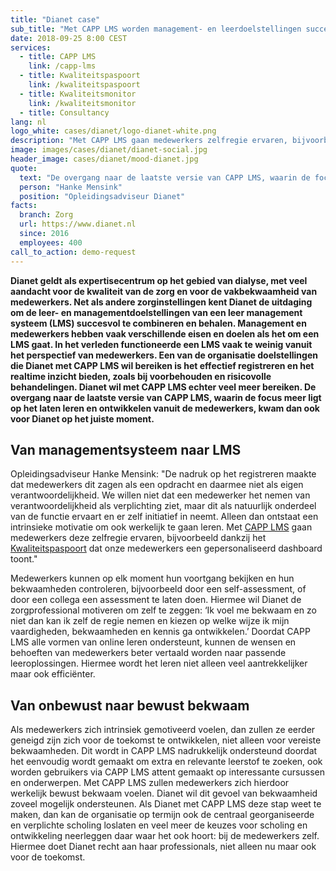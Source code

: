 ```yaml
---
title: "Dianet case"
sub_title: "Met CAPP LMS worden management- en leerdoelstellingen succesvol gecombineerd"
date: 2018-09-25 8:00 CEST
services:
  - title: CAPP LMS
    link: /capp-lms
  - title: Kwaliteitspaspoort
    link: /kwaliteitspaspoort
  - title: Kwaliteitsmonitor
    link: /kwaliteitsmonitor
  - title: Consultancy
lang: nl
logo_white: cases/dianet/logo-dianet-white.png
description: "Met CAPP LMS gaan medewerkers zelfregie ervaren, bijvoorbeeld dankzij het Kwaliteitspaspoort dat onze medewerkers een gepersonaliseerd dashboard toont. Lees hoe we dat samen hebben gedaan in deze casus."
image: images/cases/dianet/dianet-social.jpg
header_image: cases/dianet/mood-dianet.jpg
quote:
  text: "De overgang naar de laatste versie van CAPP LMS, waarin de focus meer ligt op het laten leren en ontwikkelen vanuit het perspectief van de medewerkers, kwam voor Dianet op het juiste moment. Met CAPP LMS gaan medewerkers zelfregie ervaren, bijvoorbeeld dankzij het Kwaliteitspaspoort dat onze medewerkers een gepersonaliseerd dashboard toont."
  person: "Hanke Mensink"
  position: "Opleidingsadviseur Dianet"
facts:
  branch: Zorg
  url: https://www.dianet.nl
  since: 2016
  employees: 400
call_to_action: demo-request
---
```


**Dianet geldt als expertisecentrum op het gebied van dialyse, met veel aandacht voor de kwaliteit van de zorg en voor de vakbekwaamheid van medewerkers. Net als andere zorginstellingen kent Dianet de uitdaging om de leer- en managementdoelstellingen van een leer management systeem (LMS) succesvol te combineren en behalen. Management en medewerkers hebben vaak verschillende eisen en doelen als het om een LMS gaat. In het verleden functioneerde een LMS vaak te weinig vanuit het perspectief van medewerkers. Een van de organisatie doelstellingen die Dianet met CAPP LMS wil bereiken is het effectief registreren en het realtime inzicht bieden, zoals bij voorbehouden en risicovolle behandelingen. Dianet wil met CAPP LMS echter veel meer bereiken. De overgang naar de laatste versie van CAPP LMS, waarin de focus meer ligt op het laten leren en ontwikkelen vanuit de medewerkers, kwam dan ook voor Dianet op het juiste moment.**

## Van managementsysteem naar LMS

Opleidingsadviseur Hanke Mensink: "De nadruk op het registreren maakte dat medewerkers dit zagen als een opdracht en daarmee niet als eigen verantwoordelijkheid. We willen niet dat een medewerker het nemen van verantwoordelijkheid als verplichting ziet, maar dit als natuurlijk onderdeel van de functie ervaart en er zelf initiatief in neemt. Alleen dan ontstaat een intrinsieke motivatie om ook werkelijk te gaan leren. Met [CAPP LMS](/capp-lms/) gaan medewerkers deze zelfregie ervaren, bijvoorbeeld dankzij het [Kwaliteitspaspoort](/kwaliteitspaspoort/) dat onze medewerkers een gepersonaliseerd dashboard toont."

Medewerkers kunnen op elk moment hun voortgang bekijken en hun bekwaamheden controleren, bijvoorbeeld door een self-assessment, of door een collega een assessment te laten doen. Hiermee wil Dianet de zorgprofessional motiveren om zelf te zeggen: ‘Ik voel me bekwaam en zo niet dan kan ik zelf de regie nemen en kiezen op welke wijze ik mijn vaardigheden, bekwaamheden en kennis ga ontwikkelen.’ Doordat CAPP LMS alle vormen van online leren ondersteunt, kunnen de wensen en behoeften van medewerkers beter vertaald worden naar passende leeroplossingen. Hiermee wordt het leren niet alleen veel aantrekkelijker maar ook efficiënter.

## Van onbewust naar bewust bekwaam

Als medewerkers zich intrinsiek gemotiveerd voelen, dan zullen ze eerder geneigd zijn zich voor de toekomst te ontwikkelen, niet alleen voor vereiste bekwaamheden. Dit wordt in CAPP LMS nadrukkelijk ondersteund doordat het eenvoudig wordt gemaakt om extra en relevante leerstof te zoeken, ook worden gebruikers via CAPP LMS attent gemaakt op interessante cursussen en onderwerpen. Met CAPP LMS zullen medewerkers zich hierdoor werkelijk bewust bekwaam voelen. Dianet wil dit gevoel van bekwaamheid zoveel mogelijk ondersteunen. Als Dianet met CAPP LMS deze stap weet te maken, dan kan de organisatie op termijn ook de centraal georganiseerde en verplichte scholing loslaten en veel meer de keuzes voor scholing en ontwikkeling neerleggen daar waar het ook hoort: bij de medewerkers zelf. Hiermee doet Dianet recht aan haar professionals, niet alleen nu maar ook voor de toekomst.
